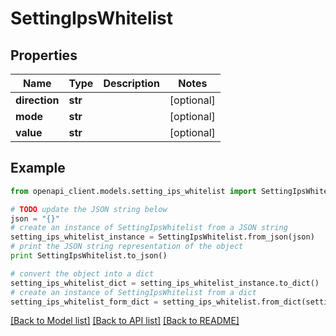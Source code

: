 # SettingIpsWhitelist


## Properties

Name | Type | Description | Notes
------------ | ------------- | ------------- | -------------
**direction** | **str** |  | [optional] 
**mode** | **str** |  | [optional] 
**value** | **str** |  | [optional] 

## Example

```python
from openapi_client.models.setting_ips_whitelist import SettingIpsWhitelist

# TODO update the JSON string below
json = "{}"
# create an instance of SettingIpsWhitelist from a JSON string
setting_ips_whitelist_instance = SettingIpsWhitelist.from_json(json)
# print the JSON string representation of the object
print SettingIpsWhitelist.to_json()

# convert the object into a dict
setting_ips_whitelist_dict = setting_ips_whitelist_instance.to_dict()
# create an instance of SettingIpsWhitelist from a dict
setting_ips_whitelist_form_dict = setting_ips_whitelist.from_dict(setting_ips_whitelist_dict)
```
[[Back to Model list]](../README.md#documentation-for-models) [[Back to API list]](../README.md#documentation-for-api-endpoints) [[Back to README]](../README.md)


